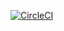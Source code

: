 [![CircleCI](https://dl.circleci.com/status-badge/img/gh/packer-mamono210/gcp-gce_redmica_install/tree/main.svg?style=svg)](https://dl.circleci.com/status-badge/redirect/gh/packer-mamono210/gcp-gce_redmica_install/tree/main)
